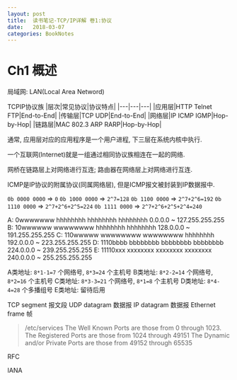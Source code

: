 ```yaml
---
layout: post
title:  读书笔记-TCP/IP详解 卷1:协议
date:   2018-03-07
categories: BookNotes
---
```



# Ch1 概述

局域网: LAN(Local Area Netword)


TCPIP协议族
|层次|常见协议|协议特点|
|---|---|---|
|应用层|HTTP Telnet FTP|End-to-End|
|传输层|TCP UDP|End-to-End|
|网络层|IP ICMP IGMP|Hop-by-Hop|
|链路层|MAC 802.3 ARP RARP|Hop-by-Hop|


通常, 应用层对应的应用程序是一个用户进程, 下三层在系统内核中执行.


一个互联网(Internet)就是一组通过相同协议族相连在一起的网络.


网桥在链路层上对网络进行互连; 路由器在网络层上对网络进行互连.


ICMP是IP协议的附属协议(同属网络层), 但是ICMP报文被封装到IP数据报中.

`0b 0000 0000` => `0`
`0b 1000 0000` => `2^7=128`
`0b 1100 0000` => `2^7+2^6=192`
`0b 1110 0000` => `2^7+2^6+2^5=224`
`0b 1111 0000` => `2^7+2^6+2^5+2^4=240`

A: 0wwwwwww hhhhhhhh hhhhhhhh hhhhhhhh 0.0.0.0 ~ 127.255.255.255
B: 10wwwwww wwwwwwww hhhhhhhh hhhhhhhh 128.0.0.0 ~ 191.255.255.255
C: 110wwwww wwwwwwww wwwwwwww hhhhhhhh 192.0.0.0 ~ 223.255.255.255
D: 1110bbbb bbbbbbbb bbbbbbbb bbbbbbbb 224.0.0.0 ~ 239.255.255.255
E: 11110xxx xxxxxxxx xxxxxxxx xxxxxxxx 240.0.0.0 ~ 255.255.255.255

A类地址: `8*1-1=7` 个网络号, `8*3=24` 个主机号
B类地址: `8*2-2=14` 个网络号, `8*2=16` 个主机号
C类地址: `8*3-3=21` 个网络号, `8*1=8` 个主机号
D类地址: `8*4-4=28` 个多播组号
E类地址: 留待后用

TCP segment 报文段
UDP datagram 数据报
IP datagram 数据报
Ethernet frame 帧


> /etc/services
The Well Known Ports are those from 0 through 1023.
The Registered Ports are those from 1024 through 49151
The Dynamic and/or Private Ports are those from 49152 through 65535


RFC


IANA